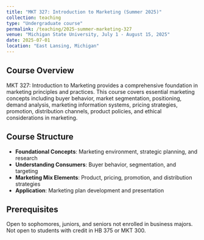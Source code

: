 ```yaml
---
title: "MKT 327: Introduction to Marketing (Summer 2025)"
collection: teaching
type: "Undergraduate course"
permalink: /teaching/2025-summer-marketing-327
venue: "Michigan State University, July 1 - August 15, 2025"
date: 2025-07-01
location: "East Lansing, Michigan"
---
```


## Course Overview

MKT 327: Introduction to Marketing provides a comprehensive foundation in marketing principles and practices. This course covers essential marketing concepts including buyer behavior, market segmentation, positioning, demand analysis, marketing information systems, pricing strategies, promotion, distribution channels, product policies, and ethical considerations in marketing.

## Course Structure

* **Foundational Concepts**: Marketing environment, strategic planning, and research
* **Understanding Consumers**: Buyer behavior, segmentation, and targeting
* **Marketing Mix Elements**: Product, pricing, promotion, and distribution strategies
* **Application**: Marketing plan development and presentation

## Prerequisites

Open to sophomores, juniors, and seniors not enrolled in business majors. Not open to students with credit in HB 375 or MKT 300.